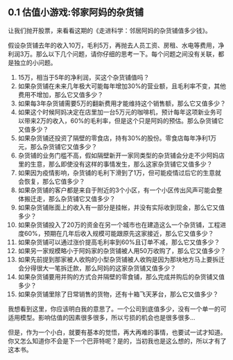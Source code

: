 ## 0.1 估值小游戏:邻家阿妈的杂货铺

让我们抛开股票，来看看这期的《走进科学：邻居阿妈的杂货铺值多少钱》。

假设杂货铺去年的收入10万，毛利5万，再抛去人员工资、房租、水电等费用，净利润3万。那么以下几个问题，请你仔细的思考一下。每个问题之间没有关联，都是独立的小问题。

1. 15万，相当于5年的净利润，买这个杂货铺值吗？
2. 如果杂货铺在未来几年极大可能每年增加30%的营业额，且毛利率不变，其他费用不增加，那么它又值多少？
3. 如果每3年杂货铺需要5万的翻新费用才能维持这个销售额，那么它又值多少？
4. 如果这个时候阿妈决定在店里加一台5万元的咖啡机，预计每年这项新业务可以带来2万的收入，60%的毛利率，但是这个只是阿妈的预估。那么杂货铺它又值多少？
5. 如果杂货铺还投资了隔壁的零食店，持有30%的股份。零食店每年净利1万元，那么杂货铺它又值多少？
6. 杂货铺的业务门槛不高，假如隔壁新开一家同类型的杂货铺会分走不少阿妈店里的生意，那么即使没有这样的事情发生，那么这家杂货铺它又值多少？
7. 如果因为疫情影响，杂货铺的毛利下滑到了1万，但可能疫情过后它的生意就会恢复，那么它值多少？
8. 如果杂货铺的客户都是来自于附近的3个小区，有一个小区传出风声可能会整体搬迁走，那么杂货铺它又值多少？
9. 如果杂货铺账面上的收入有一部分是挂帐，并没有实际收到现金，那么它又值多少？
10. 如果杂货铺投入了20万的资金在另一个城市也在建造这么一个杂货铺，工程进度60%，预期在几年后收入规模可能跟原先这家接近，那么它又值多少？
11. 如果杂货铺可以通过涨价提高毛利率到60%且订单不减，那么它又值多少？
12. 如果另一家规模略小于阿妈家的杂货铺被人用50万收购了，那么它又值多少？
13. 如果先前提到那家被人收购的小型杂货铺被人收购是因为那块地方马上要拆迁会分得很大一笔拆迁款，那么阿妈的这家杂货铺又值多少？
14. 如果杂货铺要用并购的方式合并隔壁的零食铺，那么完成并购后的杂货铺又值多少？
15. 如果杂货铺里除了日常销售的货物，还有十箱飞天茅台，那么它又值多少？

我想看到这里，你应该明白我的意思了。一个公司到底值多少，没有一个单一的可适用模型。影响估值的因素很多很多，所以亏损的机会也是很多很多...

但是，作为一个小白，就要有基本的觉悟，再大再难的事情，也要试一试才知道。你又怎么知道你不会是下一个巴菲特呢？是的，当初我也是这么想的，所以才有了这本书。
